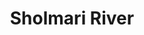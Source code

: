 ---
title: "Sholmari River"
title_bn: "শোলমারি নদী"
description: "It started flowing from Kazibacha river of Batiaghata Upazilla of Khulna and fall into Bhodra river of Batiaghata. Its length is 29 km, width 150 meters and depth 12.75 meters. River basin area is 140 square km."
---